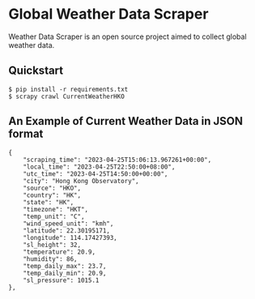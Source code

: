 # Global Weather Data Scraper

Weather Data Scraper is an open source project aimed to collect global weather data.

## Quickstart

```
$ pip install -r requirements.txt
$ scrapy crawl CurrentWeatherHKO
```

## An Example of Current Weather Data in JSON format

```
{
    "scraping_time": "2023-04-25T15:06:13.967261+00:00", 
    "local_time": "2023-04-25T22:50:00+08:00",
    "utc_time": "2023-04-25T14:50:00+00:00",
    "city": "Hong Kong Observatory", 
    "source": "HKO", 
    "country": "HK", 
    "state": "HK", 
    "timezone": "HKT", 
    "temp_unit": "C", 
    "wind_speed_unit": "kmh", 
    "latitude": 22.30195171, 
    "longitude": 114.17427393, 
    "sl_height": 32, 
    "temperature": 20.9, 
    "humidity": 86, 
    "temp_daily_max": 23.7, 
    "temp_daily_min": 20.9, 
    "sl_pressure": 1015.1
},
```
